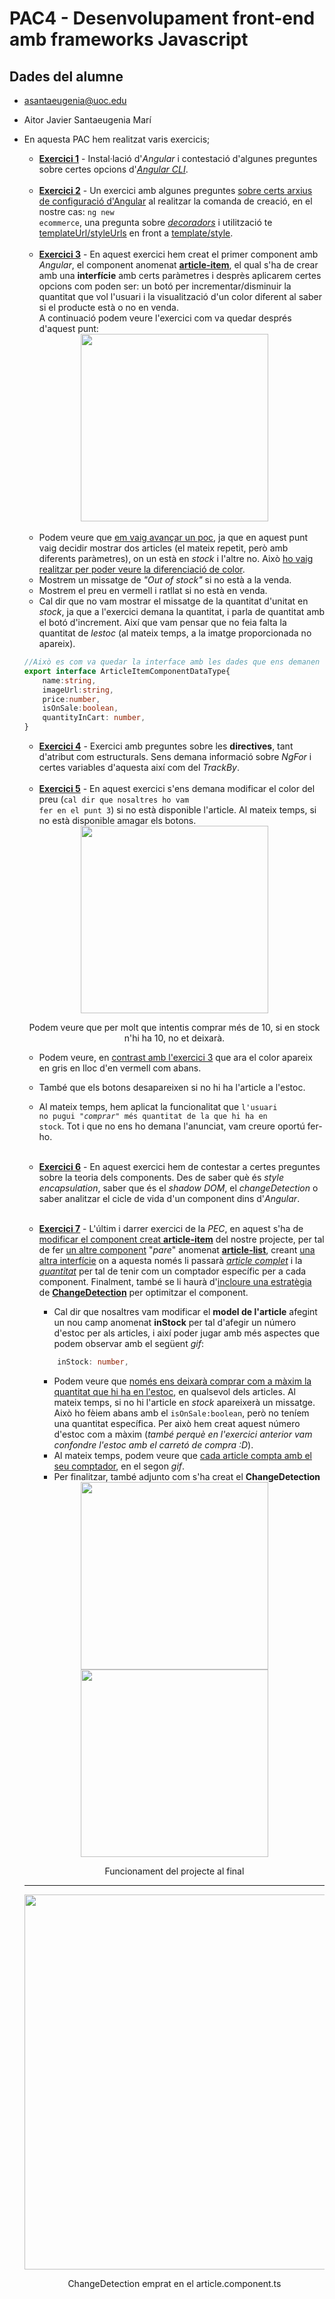 # PAC4 - Desenvolupament front-end amb frameworks Javascript

## Dades del alumne

- asantaeugenia@uoc.edu
- Aitor Javier Santaeugenia Marí
- En aquesta PAC hem realitzat varis exercicis; <br>
    - <ins>**Exercici 1**</ins> - Instal·lació d'*Angular* i contestació d'algunes preguntes sobre certes opcions d'<ins>*Angular CLI*</ins>.<br><br>
    - <ins>**Exercici 2**</ins> - Un exercici amb algunes preguntes <ins>sobre certs arxius de configuració d'Angular</ins> al realitzar la comanda de creació, en el nostre cas: <code>ng new ecommerce</code>, una pregunta sobre <ins>*decoradors*</ins> i utilització te <ins>templateUrl/styleUrls</ins> en front a <ins>template/style</ins>.<br><br>
    - <ins>**Exercici 3**</ins> - En aquest exercici hem creat el primer component amb *Angular*, el component anomenat <ins>**article-item**</ins>, el qual s'ha de crear amb una **interfície** amb certs paràmetres i desprès aplicarem certes opcions com poden ser: un botó per incrementar/disminuir la quantitat que vol l'usuari i la visualització d'un color diferent al saber si el producte està o no en venda.<br>
    A continuació podem veure l'exercici com va quedar després d'aquest punt:<br>

    <div align="center">
    <img width="300px" src="https://i.imgur.com/LjuhZb5.png"/>
    </div><br>

    - Podem veure que <ins>em vaig avançar un poc</ins>, ja que en aquest punt vaig decidir mostrar dos articles (el mateix repetit, però amb diferents paràmetres), on un està en *stock* i l'altre no. Això <ins>ho vaig realitzar per poder veure la diferenciació de color</ins>.
    - Mostrem un missatge de *"Out of stock"* si no està a la venda.
    - Mostrem el preu en vermell i ratllat si no està en venda.
    - Cal dir que no vam mostrar el missatge de la quantitat d'unitat en *stock*, ja que a l'exercici demana la quantitat, i parla de quantitat amb el botó d'increment. Així que vam pensar que no feia falta la quantitat de *lestoc* (al mateix temps, a la imatge proporcionada no apareix).

    ```typescript
    //Això es com va quedar la interface amb les dades que ens demanen
    export interface ArticleItemComponentDataType{
        name:string,
        imageUrl:string,
        price:number,
        isOnSale:boolean,
        quantityInCart: number,
    }
    ```

    - <ins>**Exercici 4**</ins> - Exercici amb preguntes sobre les **directives**, tant d'atribut com estructurals. Sens demana informació sobre *NgFor* i certes variables d'aquesta així com del *TrackBy*.<br><br>
    - <ins>**Exercici 5**</ins> - En aquest exercici s'ens demana modificar el color del preu (<code>cal dir que nosaltres ho vam fer en el punt 3</code>) si no està disponible l'article. Al mateix temps, si no està disponible amagar els botons.

     <div align="center">
    <img width="300px" src="https://i.imgur.com/0iiHFDS.gif"/>
    <p>Podem veure que per molt que intentis comprar més de 10, si en stock n'hi ha 10, no et deixarà.
    </div>
    
    - Podem veure, en <ins>contrast amb l'exercici 3</ins> que ara el color apareix en gris en lloc d'en vermell com abans.
    - També que els botons desapareixen si no hi ha l'article a l'estoc.
    - Al mateix temps, hem aplicat la funcionalitat que <code>l'usuari no pugui "*comprar*" més quantitat de la que hi ha en stock</code>. Tot i que no ens ho demana l'anunciat, vam creure oportú fer-ho.<br><br>

    - <ins>**Exercici 6**</ins> - En aquest exercici hem de contestar a certes preguntes sobre la teoria dels components. Des de saber què és *style encapsulation*, saber que és el *shadow DOM*, el *changeDetection* o saber analitzar el cicle de vida d'un component dins d'*Angular*.<br><br>

   - <ins>**Exercici 7**</ins> - L'últim i darrer exercici de la *PEC*, en aquest s'ha de <ins>modificar el component creat **article-item**</ins> del nostre projecte, per tal de fer <ins>un altre component</ins> "*pare*" anomenat <ins>**article-list**</ins>, creant <ins>una altra interfície</ins> on a aquesta només li passarà <ins>*article complet*</ins> i la <ins>*quantitat*</ins> per tal de tenir com un comptador específic per a cada component. Finalment, també se li haurà d'<ins>incloure una estratègia</ins> de <ins>**ChangeDetection**</ins> per optimitzar el component.

        - Cal dir que nosaltres vam modificar el **model de l'article** afegint un nou camp anomenat **inStock** per tal d'afegir un número d'estoc per als articles, i així poder jugar amb més aspectes que podem observar amb el següent *gif*:

        ```typescript
            inStock: number,
        ```

        - Podem veure que <ins>només ens deixarà comprar com a màxim la quantitat que hi ha en l'estoc</ins>, en qualsevol dels articles.
     Al mateix temps, si no hi l'article en *stock* apareixerà un missatge. Això ho fèiem abans amb el <code>isOnSale:boolean</code>, però no teníem una quantitat específica. Per això hem creat aquest número d'estoc com a màxim (*també perquè en l'exercici anterior vam confondre l'estoc amb el carretó de compra :D*).
     - Al mateix temps, podem veure que <ins>cada article compta amb el seu comptador</ins>, en el segon *gif*.
     - Per finalitzar, també adjunto com s'ha creat el **ChangeDetection**

    <div align="center">
        <img width="300px" src="https://i.imgur.com/eNhX8cp.gif"/>
        <img width="300px" src="https://i.imgur.com/UApLftU.gif"/>
        <p>Funcionament del projecte al final</p>
    </div>

    ----            

    <div align="center">
        <img width="600px" src="https://i.imgur.com/xbmj06q.png"/>
        <p>ChangeDetection emprat en el article.component.ts</p>
    </div
   